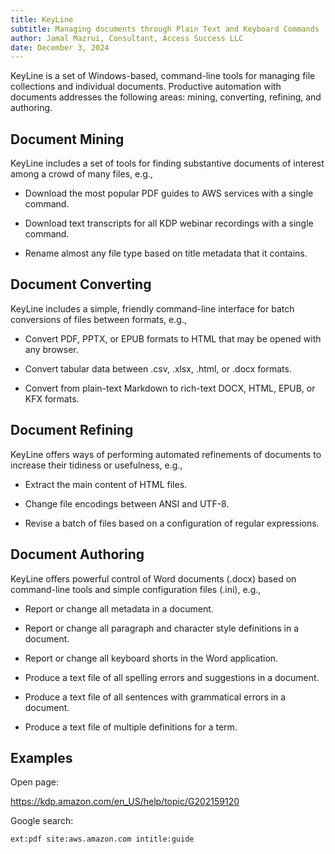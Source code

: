 ```yaml
---
title: KeyLine
subtitle: Managing documents through Plain Text and Keyboard Commands
author: Jamal Mazrui, Consultant, Access Success LLC
date: December 3, 2024
---
```


KeyLine is a set of Windows-based, command-line tools for managing file collections and individual documents.  Productive automation with documents addresses the following areas:  mining, converting, refining, and authoring.

## Document Mining

KeyLine includes a set of tools for finding substantive documents of interest among a crowd of many files, e.g.,

- Download the most popular PDF guides to AWS services with a single command.

- Download text transcripts for all KDP webinar recordings with a single command.

- Rename almost any file type based on title metadata that it contains.

## Document Converting

KeyLine includes a simple, friendly command-line interface for batch conversions of files between formats, e.g.,

- Convert PDF, PPTX, or EPUB formats to HTML that may be opened with any browser.

- Convert tabular data between .csv, .xlsx, .html, or .docx formats.

- Convert from plain-text Markdown to rich-text DOCX, HTML, EPUB, or KFX formats.

## Document Refining

KeyLine offers ways of performing automated refinements of documents to increase their tidiness or usefulness, e.g.,

- Extract the main content of HTML files.

- Change file encodings between ANSI and UTF-8.

- Revise a batch of files based on a configuration of regular expressions.

## Document Authoring

KeyLine offers powerful control of Word documents (.docx) based on command-line tools and simple configuration files (.ini), e.g.,

- Report or change all metadata in a document.

- Report or change all paragraph and character style definitions in a document.

- Report or change all keyboard shorts in the Word application.

- Produce a text file of all spelling errors and suggestions in a document.

- Produce a text file of all sentences with grammatical errors in a document.

- Produce a text file of multiple definitions for a term.

## Examples

Open page:

<https://kdp.amazon.com/en_US/help/topic/G202159120>

Google search:

`ext:pdf site:aws.amazon.com intitle:guide`


